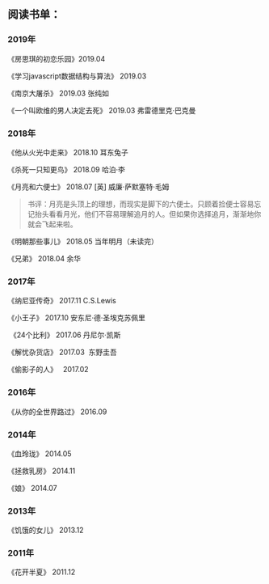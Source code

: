 ## 阅读书单：

   ### 2019年
   
   《房思琪的初恋乐园》2019.04
   
   《学习javascript数据结构与算法》 2019.03
   
   《南京大屠杀》 2019.03 张纯如
   
   《一个叫欧维的男人决定去死》 2019.03 弗雷德里克·巴克曼
   
   ### 2018年
   
  《他从火光中走来》 2018.10 耳东兔子
  
  《杀死一只知更鸟》 2018.09 哈泊·李 

  《月亮和六便士》 2018.07 [英] 威廉·萨默塞特·毛姆 
  
  > 书评：月亮是头顶上的理想，而现实是脚下的六便士。只顾着捡便士容易忘记抬头看看月光，他们不容易理解追月的人。但如果你选择追月，渐渐地你就会飞起来啦。
  
  《明朝那些事儿》 2018.05 当年明月（未读完） 
  
  《兄弟》 2018.04  余华
  
   ### 2017年
  
  《纳尼亚传奇》 2017.11 C.S.Lewis
  
  《小王子》 2017.10 安东尼·德·圣埃克苏佩里 
  
  《24个比利》  2017.06  丹尼尔·凯斯 
  
  《解忧杂货店》  2017.03  东野圭吾

  《偷影子的人》   2017.02  
  
   ### 2016年

  《从你的全世界路过》  2016.09
  
   ### 2014年
   
  《血玲珑》  2014.05
  
  《拯救乳房》  2014.11
  
  《娘》  2014.07
  
   ### 2013年
  
  《饥饿的女儿》 2013.12
  
   ### 2011年
  
  《花开半夏》  2011.12
